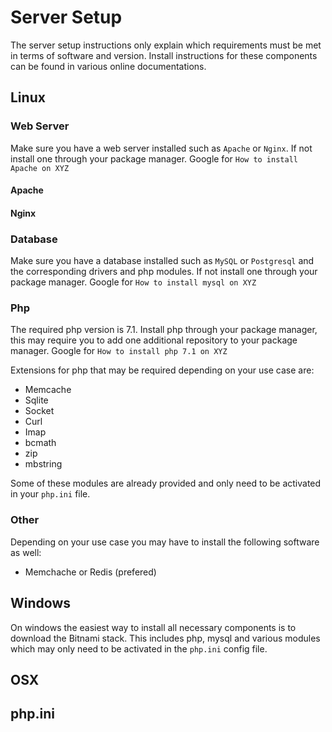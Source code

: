# Server Setup

The server setup instructions only explain which requirements must be met in terms of software and version. Install instructions for these components can be found in various online documentations.

## Linux

### Web Server

Make sure you have a web server installed such as `Apache` or `Nginx`. If not install one through your package manager. Google for `How to install Apache on XYZ`

#### Apache

#### Nginx

### Database

Make sure you have a database installed such as `MySQL` or `Postgresql` and the corresponding drivers and php modules. If not install one through your package manager. Google for `How to install mysql on XYZ`

### Php

The required php version is 7.1. Install php through your package manager, this may require you to add one additional repository to your package manager. Google for `How to install php 7.1 on XYZ`

Extensions for php that may be required depending on your use case are:

* Memcache
* Sqlite
* Socket
* Curl
* Imap
* bcmath
* zip
* mbstring

Some of these modules are already provided and only need to be activated in your `php.ini` file.

### Other

Depending on your use case you may have to install the following software as well:

* Memchache or Redis (prefered)

## Windows

On windows the easiest way to install all necessary components is to download the Bitnami stack. This includes php, mysql and various modules which may only need to be activated in the `php.ini` config file.

## OSX

## php.ini


